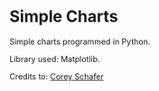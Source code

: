 # Simple Charts
Simple charts programmed in Python.

Library used: Matplotlib.

Credits to: [Corey Schafer](https://www.youtube.com/watch?v=UO98lJQ3QGI)
